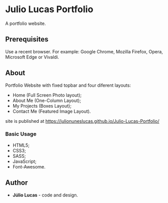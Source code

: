 # Julio Lucas Portfolio
A portfolio website.

## Prerequisites
Use a recent browser. For example: Google Chrome, Mozilla Firefox, Opera, Microsoft Edge or Vivaldi.

## About

Portfolio Website with fixed topbar and four diferent layouts:
- Home (Full Screen Photo layout);
- About Me (One-Column Layout);
- My Projects (Boxes Layout);
- Contact Me (Featured Image Layout).

site is published at https://julionuneslucas.github.io/Julio-Lucas-Portfolio/

### Basic Usage

- HTML5; 
- CSS3; 
- SASS; 
- JavaScript;
- Font-Awesome.

## Author

- **Júlio Lucas** - code and design.



